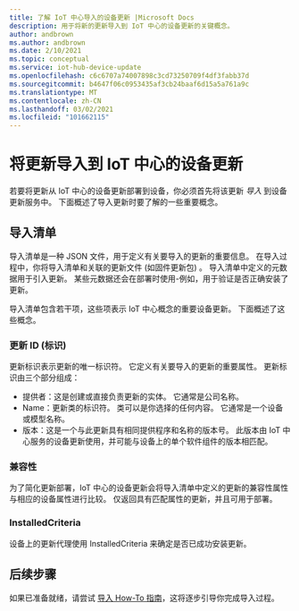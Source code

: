 ```yaml
---
title: 了解 IoT 中心导入的设备更新 |Microsoft Docs
description: 用于将新的更新导入到 IoT 中心的设备更新的关键概念。
author: andbrown
ms.author: andbrown
ms.date: 2/10/2021
ms.topic: conceptual
ms.service: iot-hub-device-update
ms.openlocfilehash: c6c6707a74007898c3cd73250709f4df3fabb37d
ms.sourcegitcommit: b4647f06c0953435af3cb24baaf6d15a5a761a9c
ms.translationtype: MT
ms.contentlocale: zh-CN
ms.lasthandoff: 03/02/2021
ms.locfileid: "101662115"
---
```

# <a name="importing-updates-into-device-update-for-iot-hub"></a>将更新导入到 IoT 中心的设备更新
若要将更新从 IoT 中心的设备更新部署到设备，你必须首先将该更新 _导入_ 到设备更新服务中。 下面概述了导入更新时要了解的一些重要概念。

## <a name="import-manifest"></a>导入清单

导入清单是一种 JSON 文件，用于定义有关要导入的更新的重要信息。 在导入过程中，你将导入清单和关联的更新文件 (如固件更新包) 。 导入清单中定义的元数据用于引入更新。 某些元数据还会在部署时使用-例如，用于验证是否正确安装了更新。

导入清单包含若干项，这些项表示 IoT 中心概念的重要设备更新。 下面概述了这些概念。

### <a name="update-identity-update-id"></a>更新 ID (标识) 

更新标识表示更新的唯一标识符。 它定义有关要导入的更新的重要属性。 更新标识由三个部分组成：
* 提供者：这是创建或直接负责更新的实体。 它通常是公司名称。
* Name：更新类的标识符。 类可以是你选择的任何内容。 它通常是一个设备或模型名称。
* 版本：这是一个与此更新具有相同提供程序和名称的版本号。 此版本由 IoT 中心服务的设备更新使用，并可能与设备上的单个软件组件的版本相匹配。 

### <a name="compatibility"></a>兼容性

为了简化更新部署，IoT 中心的设备更新会将导入清单中定义的更新的兼容性属性与相应的设备属性进行比较。 仅返回具有匹配属性的更新，并且可用于部署。

### <a name="installedcriteria"></a>InstalledCriteria

设备上的更新代理使用 InstalledCriteria 来确定是否已成功安装更新。


## <a name="next-steps"></a>后续步骤

如果已准备就绪，请尝试 [导入 How-To 指南](./import-update.md)，这将逐步引导你完成导入过程。


